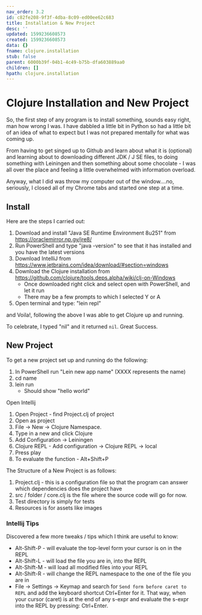 ```yaml
---
nav_order: 3.2
id: c82fe208-9f3f-4dba-8c09-ed00ee62c683
title: Installation & New Project
desc: ''
updated: 1599236608573
created: 1599236608573
data: {}
fname: clojure.installation
stub: false
parent: 6000b39f-04b1-4c49-b75b-dfa603889aa0
children: []
hpath: clojure.installation
---
```

# Clojure Installation and New Project

So, the first step of any program is to install something, sounds easy right, man how wrong I was.  I have dabbled a little bit in Python so had a little bit of an idea of what to expect but I was not prepared mentally for what was coming up.

From having to get singed up to Github and learn about what it is (optional) and learning about to downloading different JDK / J SE files,  to doing something with Leiningen and then something about some chocolate - I was all over the place and feeling a little overwhelmed with information overload. 

Anyway, what I did was throw my computer out of the window....no, seriously, I closed all of my Chrome tabs and started one step at a time. 

## Install

Here are the steps I carried out:

1. Download and install "Java SE Runtime Environment 8u251" from <https://oraclemirror.np.gy/jre8/>
2. Run PowerShell and type "java -version" to see that it has installed and you have the latest versions
3. Download IntelliJ from <https://www.jetbrains.com/idea/download/#section=windows>
4. Download the Clojure installation from <https://github.com/clojure/tools.deps.alpha/wiki/clj-on-Windows>
   - Once downloaded right click and select open with PowerShell, and let it run
   - There may be a few prompts to which I selected Y or A
5. Open terminal and type: "lein repl"

and Voila!, following the above I was able to get Clojure up and running. 

To celebrate, I typed "nil" and it returned `nil`. Great Success.

## New Project

To get a new project set up and running do the following:

1. In PowerShell run "Lein new app name" (XXXX represents the name)
2. cd name
3. lein run
   - Should show "hello world"

Open Intellij

1. Open Project - find Project.clj of project
2. Open as project
3. File -> New -> Clojure Namespace.
4. Type in a new and click Clojure
5. Add Configuration -> Leiningen
6. Clojure REPL - Add configuration -> Clojure REPL -> local
7. Press play
8. To evaluate the function - Alt+Shift+P

The Structure of a New Project is as follows:

1. Project.clj - this is a configuration file so that the program can answer which dependencies does the project have
2. src / folder / core.clj is the file where the source code will go for now.
3. Test directory is simply for tests
4. Resources is for assets like images  

### Intellij Tips

Discovered a few more tweaks / tips which I think are useful to know:

- Alt-Shift-P - will evaluate the top-level form your cursor is on in the REPL
- Alt-Shift-L - will load the file you are in, into the REPL
- Alt-Shift-M - will load all modified files into your REPL
- Alt-Shift-R - will change the REPL namespace to the one of the file you are in
- File -> Settings -> Keymap and search for `Send form before caret to REPL` and add the keyboard shortcut Ctrl+Enter for it. That way, when your cursor (caret) is at the end of any s-expr and evaluate the s-expr into the REPL by pressing: Ctrl+Enter.
